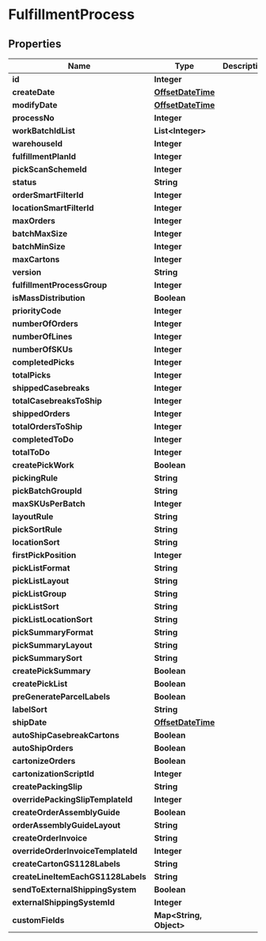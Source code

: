 
# FulfillmentProcess

## Properties
Name | Type | Description | Notes
------------ | ------------- | ------------- | -------------
**id** | **Integer** |  |  [optional]
**createDate** | [**OffsetDateTime**](OffsetDateTime.md) |  |  [optional]
**modifyDate** | [**OffsetDateTime**](OffsetDateTime.md) |  |  [optional]
**processNo** | **Integer** |  |  [optional]
**workBatchIdList** | **List&lt;Integer&gt;** |  |  [optional]
**warehouseId** | **Integer** |  | 
**fulfillmentPlanId** | **Integer** |  | 
**pickScanSchemeId** | **Integer** |  | 
**status** | **String** |  | 
**orderSmartFilterId** | **Integer** |  |  [optional]
**locationSmartFilterId** | **Integer** |  |  [optional]
**maxOrders** | **Integer** |  |  [optional]
**batchMaxSize** | **Integer** |  |  [optional]
**batchMinSize** | **Integer** |  |  [optional]
**maxCartons** | **Integer** |  |  [optional]
**version** | **String** |  |  [optional]
**fulfillmentProcessGroup** | **Integer** |  |  [optional]
**isMassDistribution** | **Boolean** |  |  [optional]
**priorityCode** | **Integer** |  |  [optional]
**numberOfOrders** | **Integer** |  |  [optional]
**numberOfLines** | **Integer** |  |  [optional]
**numberOfSKUs** | **Integer** |  |  [optional]
**completedPicks** | **Integer** |  |  [optional]
**totalPicks** | **Integer** |  |  [optional]
**shippedCasebreaks** | **Integer** |  |  [optional]
**totalCasebreaksToShip** | **Integer** |  |  [optional]
**shippedOrders** | **Integer** |  |  [optional]
**totalOrdersToShip** | **Integer** |  |  [optional]
**completedToDo** | **Integer** |  |  [optional]
**totalToDo** | **Integer** |  |  [optional]
**createPickWork** | **Boolean** |  |  [optional]
**pickingRule** | **String** |  |  [optional]
**pickBatchGroupId** | **String** |  |  [optional]
**maxSKUsPerBatch** | **Integer** |  |  [optional]
**layoutRule** | **String** |  |  [optional]
**pickSortRule** | **String** |  |  [optional]
**locationSort** | **String** |  |  [optional]
**firstPickPosition** | **Integer** |  |  [optional]
**pickListFormat** | **String** |  |  [optional]
**pickListLayout** | **String** |  |  [optional]
**pickListGroup** | **String** |  |  [optional]
**pickListSort** | **String** |  |  [optional]
**pickListLocationSort** | **String** |  |  [optional]
**pickSummaryFormat** | **String** |  |  [optional]
**pickSummaryLayout** | **String** |  |  [optional]
**pickSummarySort** | **String** |  |  [optional]
**createPickSummary** | **Boolean** |  |  [optional]
**createPickList** | **Boolean** |  |  [optional]
**preGenerateParcelLabels** | **Boolean** |  |  [optional]
**labelSort** | **String** |  |  [optional]
**shipDate** | [**OffsetDateTime**](OffsetDateTime.md) |  |  [optional]
**autoShipCasebreakCartons** | **Boolean** |  |  [optional]
**autoShipOrders** | **Boolean** |  |  [optional]
**cartonizeOrders** | **Boolean** |  |  [optional]
**cartonizationScriptId** | **Integer** |  |  [optional]
**createPackingSlip** | **String** |  | 
**overridePackingSlipTemplateId** | **Integer** |  |  [optional]
**createOrderAssemblyGuide** | **Boolean** |  |  [optional]
**orderAssemblyGuideLayout** | **String** |  |  [optional]
**createOrderInvoice** | **String** |  | 
**overrideOrderInvoiceTemplateId** | **Integer** |  |  [optional]
**createCartonGS1128Labels** | **String** |  |  [optional]
**createLineItemEachGS1128Labels** | **String** |  |  [optional]
**sendToExternalShippingSystem** | **Boolean** |  | 
**externalShippingSystemId** | **Integer** |  |  [optional]
**customFields** | **Map&lt;String, Object&gt;** |  |  [optional]



